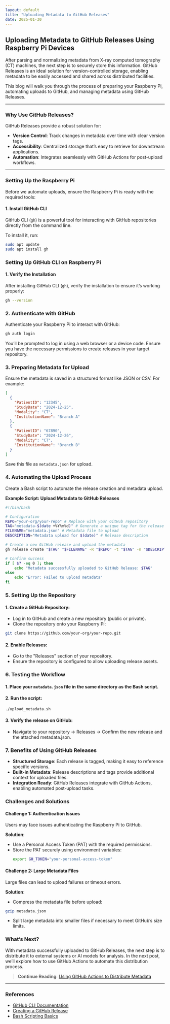 ```yaml
---
layout: default
title: "Uploading Metadata to GitHub Releases"
date: 2025-01-30
---
```


## Uploading Metadata to GitHub Releases Using Raspberry Pi Devices

After parsing and normalizing metadata from X-ray computed tomography (CT) machines, the next step is to securely store this information. GitHub Releases is an ideal solution for version-controlled storage, enabling metadata to be easily accessed and shared across distributed facilities.

This blog will walk you through the process of preparing your Raspberry Pi, automating uploads to GitHub, and managing metadata using GitHub Releases.

---

### Why Use GitHub Releases?

GitHub Releases provide a robust solution for:
- **Version Control**: Track changes in metadata over time with clear version tags.
- **Accessibility**: Centralized storage that’s easy to retrieve for downstream applications.
- **Automation**: Integrates seamlessly with GitHub Actions for post-upload workflows.

---

### Setting Up the Raspberry Pi

Before we automate uploads, ensure the Raspberry Pi is ready with the required tools:

#### 1. Install GitHub CLI
GitHub CLI (`gh`) is a powerful tool for interacting with GitHub repositories directly from the command line.

To install it, run:
```bash
sudo apt update
sudo apt install gh
```

### Setting Up GitHub CLI on Raspberry Pi

#### 1. Verify the Installation

After installing GitHub CLI (`gh`), verify the installation to ensure it’s working properly:

```bash
gh --version
```

### 2. Authenticate with GitHub

Authenticate your Raspberry Pi to interact with GitHub:

```bash
gh auth login
```

You’ll be prompted to log in using a web browser or a device code. Ensure you have the necessary permissions to create releases in your target repository.

### 3. Preparing Metadata for Upload
Ensure the metadata is saved in a structured format like JSON or CSV. For example:

```json
[
  {
    "PatientID": "12345",
    "StudyDate": "2024-12-25",
    "Modality": "CT",
    "InstitutionName": "Branch A"
  },
  {
    "PatientID": "67890",
    "StudyDate": "2024-12-26",
    "Modality": "CT",
    "InstitutionName": "Branch B"
  }
]
```
Save this file as `metadata.json` for upload.

### 4. Automating the Upload Process
Create a Bash script to automate the release creation and metadata upload.

**Example Script: Upload Metadata to GitHub Releases**

```bash
#!/bin/bash

# Configuration
REPO="your-org/your-repo" # Replace with your GitHub repository
TAG="metadata-$(date +%Y%m%d)" # Generate a unique tag for the release
FILENAME="metadata.json" # Metadata file to upload
DESCRIPTION="Metadata upload for $(date)" # Release description

# Create a new GitHub release and upload the metadata
gh release create "$TAG" "$FILENAME" -R "$REPO" -t "$TAG" -n "$DESCRIPTION"

# Confirm success
if [ $? -eq 0 ]; then
    echo "Metadata successfully uploaded to GitHub Release: $TAG"
else
    echo "Error: Failed to upload metadata"
fi
```

### 5. Setting Up the Repository

#### 1. Create a GitHub Repository:

- Log in to GitHub and create a new repository (public or private).
- Clone the repository onto your Raspberry Pi:
```bash
git clone https://github.com/your-org/your-repo.git
```


#### 2. Enable Releases:

- Go to the "Releases" section of your repository.
- Ensure the repository is configured to allow uploading release assets.
### 6. Testing the Workflow

#### 1. Place your `metadata.json` file in the same directory as the Bash script.
#### 2. Run the script:

``` bash
./upload_metadata.sh
```

#### 3. Verify the release on GitHub:

- Navigate to your repository → Releases → Confirm the new release and the attached metadata.json.

### 7. Benefits of Using GitHub Releases

- **Structured Storage**: Each release is tagged, making it easy to reference specific versions.
- **Built-in Metadata**: Release descriptions and tags provide additional context for uploaded files.
- **Integration Ready**: GitHub Releases integrate with GitHub Actions, enabling automated post-upload tasks.

### Challenges and Solutions

#### Challenge 1: Authentication Issues
Users may face issues authenticating the Raspberry Pi to GitHub.

**Solution**:
- Use a Personal Access Token (PAT) with the required permissions.
- Store the PAT securely using environment variables:
  ```bash
  export GH_TOKEN="your-personal-access-token"
  ```

  
#### Challenge 2: Large Metadata Files
Large files can lead to upload failures or timeout errors.

**Solution**:

- Compress the metadata file before upload:
```bash
gzip metadata.json
```

- Split large metadata into smaller files if necessary to meet GitHub’s size limits.


### What’s Next?

With metadata successfully uploaded to GitHub Releases, the next step is to distribute it to external systems or AI models for analysis. In the next post, we’ll explore how to use GitHub Actions to automate this distribution process.

> **Continue Reading**: [Using GitHub Actions to Distribute Metadata](distributing-metadata-with-github-actions.md)

---

### References

- [GitHub CLI Documentation](https://cli.github.com/)
- [Creating a GitHub Release](https://docs.github.com/en/repositories/releasing-projects-on-github/about-releases)
- [Bash Scripting Basics](https://www.gnu.org/software/bash/manual/)
